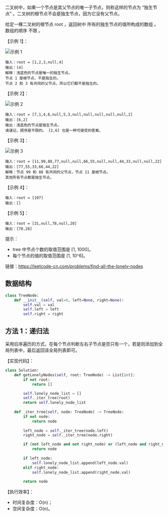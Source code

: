 二叉树中，如果一个节点是其父节点的唯一子节点，则称这样的节点为 “独生节点” 。二叉树的根节点不会是独生节点，因为它没有父节点。

给定一棵二叉树的根节点 root ，返回树中 所有的独生节点的值所构成的数组 。数组的顺序 不限 。

【示例 1】：

![示例 1](https://assets.leetcode.com/uploads/2020/06/03/e1.png)

```
输入：root = [1,2,3,null,4]
输出：[4]
解释：浅蓝色的节点是唯一的独生节点。
节点 1 是根节点，不是独生的。
节点 2 和 3 有共同的父节点，所以它们都不是独生的。
```

【示例 2】：

![示例 2](https://assets.leetcode.com/uploads/2020/06/03/e2.png)

```
输入：root = [7,1,4,6,null,5,3,null,null,null,null,null,2]
输出：[6,2]
输出：浅蓝色的节点是独生节点。
请谨记，顺序是不限的。 [2,6] 也是一种可接受的答案。
```

【示例 3】：

![示例 3](https://assets.leetcode.com/uploads/2020/06/03/tree.png)

```
输入：root = [11,99,88,77,null,null,66,55,null,null,44,33,null,null,22]
输出：[77,55,33,66,44,22]
解释：节点 99 和 88 有共同的父节点，节点 11 是根节点。
其他所有节点都是独生节点。
```

【示例 4】：
```
输入：root = [197]
输出：[]
```

【示例 5】：
```
输入：root = [31,null,78,null,28]
输出：[78,28]
```

提示：
- tree 中节点个数的取值范围是 [1, 1000]。
- 每个节点的值的取值范围是 [1, 10^6]。

链接：https://leetcode-cn.com/problems/find-all-the-lonely-nodes

## 数据结构
```python
class TreeNode:
    def __init__(self, val=0, left=None, right=None):
        self.val = val
        self.left = left
        self.right = right
```

## 方法 1：递归法
采用后序遍历的方式，在每个节点判断左右子节点是否只有一个，若是则添加到全局列表中，最后返回该全局列表即可。

【实现代码】：
```python
class Solution:
    def getLonelyNodes(self, root: TreeNode) -> List[int]:
        if not root:
            return []

        self.lonely_node_list = []
        self._iter_tree(root)
        return self.lonely_node_list
    
    def _iter_tree(self, node: TreeNode) -> TreeNode:
        if not node:
            return node
        
        left_node = self._iter_tree(node.left)
        right_node = self._iter_tree(node.right)

        if (not left_node and not right_node) or (left_node and right_node):
            return node
                
        if left_node:
            self.lonely_node_list.append(left_node.val)
        elif right_node:
            self.lonely_node_list.append(right_node.val)
        
        return node
```

【执行效率】：
- 时间复杂度：O(n)；
- 空间复杂度：O(n)。
